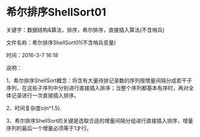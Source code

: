 # 希尔排序ShellSort01

关键字：数据结构&算法，排序，希尔排序，直接插入算法(不含哨兵)

 文件名称：希尔排序ShellSort01(不含哨兵变量)

 时间：2016-3-7 16:18

 说明：

1、希尔排序ShellSort概念：将含有大量待排记录数的序列按增量间隔分成若干子序列，在这些子序列中分别进行直接插入排序；当整个序列都基本有序时，再对全体记录进行一次直接插入排序。

2、时间复杂度o(n^1.5).
    
3、希尔排序ShellSort的关键是选取合适的增量间隔分组进行直接插入排序，增量序列的最后一个增量必须等于1才行。
 
